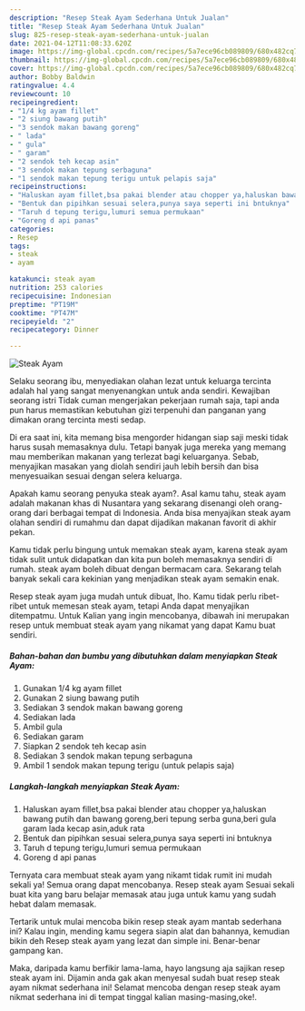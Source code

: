 ```yaml
---
description: "Resep Steak Ayam Sederhana Untuk Jualan"
title: "Resep Steak Ayam Sederhana Untuk Jualan"
slug: 825-resep-steak-ayam-sederhana-untuk-jualan
date: 2021-04-12T11:08:33.620Z
image: https://img-global.cpcdn.com/recipes/5a7ece96cb089809/680x482cq70/steak-ayam-foto-resep-utama.jpg
thumbnail: https://img-global.cpcdn.com/recipes/5a7ece96cb089809/680x482cq70/steak-ayam-foto-resep-utama.jpg
cover: https://img-global.cpcdn.com/recipes/5a7ece96cb089809/680x482cq70/steak-ayam-foto-resep-utama.jpg
author: Bobby Baldwin
ratingvalue: 4.4
reviewcount: 10
recipeingredient:
- "1/4 kg ayam fillet"
- "2 siung bawang putih"
- "3 sendok makan bawang goreng"
- " lada"
- " gula"
- " garam"
- "2 sendok teh kecap asin"
- "3 sendok makan tepung serbaguna"
- "1 sendok makan tepung terigu untuk pelapis saja"
recipeinstructions:
- "Haluskan ayam fillet,bsa pakai blender atau chopper ya,haluskan bawang putih dan bawang goreng,beri tepung serba guna,beri gula garam lada kecap asin,aduk rata"
- "Bentuk dan pipihkan sesuai selera,punya saya seperti ini bntuknya"
- "Taruh d tepung terigu,lumuri semua permukaan"
- "Goreng d api panas"
categories:
- Resep
tags:
- steak
- ayam

katakunci: steak ayam 
nutrition: 253 calories
recipecuisine: Indonesian
preptime: "PT19M"
cooktime: "PT47M"
recipeyield: "2"
recipecategory: Dinner

---
```



![Steak Ayam](https://img-global.cpcdn.com/recipes/5a7ece96cb089809/680x482cq70/steak-ayam-foto-resep-utama.jpg)

Selaku seorang ibu, menyediakan olahan lezat untuk keluarga tercinta adalah hal yang sangat menyenangkan untuk anda sendiri. Kewajiban seorang istri Tidak cuman mengerjakan pekerjaan rumah saja, tapi anda pun harus memastikan kebutuhan gizi terpenuhi dan panganan yang dimakan orang tercinta mesti sedap.

Di era  saat ini, kita memang bisa mengorder hidangan siap saji meski tidak harus susah memasaknya dulu. Tetapi banyak juga mereka yang memang mau memberikan makanan yang terlezat bagi keluarganya. Sebab, menyajikan masakan yang diolah sendiri jauh lebih bersih dan bisa menyesuaikan sesuai dengan selera keluarga. 



Apakah kamu seorang penyuka steak ayam?. Asal kamu tahu, steak ayam adalah makanan khas di Nusantara yang sekarang disenangi oleh orang-orang dari berbagai tempat di Indonesia. Anda bisa menyajikan steak ayam olahan sendiri di rumahmu dan dapat dijadikan makanan favorit di akhir pekan.

Kamu tidak perlu bingung untuk memakan steak ayam, karena steak ayam tidak sulit untuk didapatkan dan kita pun boleh memasaknya sendiri di rumah. steak ayam boleh dibuat dengan bermacam cara. Sekarang telah banyak sekali cara kekinian yang menjadikan steak ayam semakin enak.

Resep steak ayam juga mudah untuk dibuat, lho. Kamu tidak perlu ribet-ribet untuk memesan steak ayam, tetapi Anda dapat menyajikan ditempatmu. Untuk Kalian yang ingin mencobanya, dibawah ini merupakan resep untuk membuat steak ayam yang nikamat yang dapat Kamu buat sendiri.

<!--inarticleads1-->

##### Bahan-bahan dan bumbu yang dibutuhkan dalam menyiapkan Steak Ayam:

1. Gunakan 1/4 kg ayam fillet
1. Gunakan 2 siung bawang putih
1. Sediakan 3 sendok makan bawang goreng
1. Sediakan  lada
1. Ambil  gula
1. Sediakan  garam
1. Siapkan 2 sendok teh kecap asin
1. Sediakan 3 sendok makan tepung serbaguna
1. Ambil 1 sendok makan tepung terigu (untuk pelapis saja)




<!--inarticleads2-->

##### Langkah-langkah menyiapkan Steak Ayam:

1. Haluskan ayam fillet,bsa pakai blender atau chopper ya,haluskan bawang putih dan bawang goreng,beri tepung serba guna,beri gula garam lada kecap asin,aduk rata
1. Bentuk dan pipihkan sesuai selera,punya saya seperti ini bntuknya
1. Taruh d tepung terigu,lumuri semua permukaan
1. Goreng d api panas




Ternyata cara membuat steak ayam yang nikamt tidak rumit ini mudah sekali ya! Semua orang dapat mencobanya. Resep steak ayam Sesuai sekali buat kita yang baru belajar memasak atau juga untuk kamu yang sudah hebat dalam memasak.

Tertarik untuk mulai mencoba bikin resep steak ayam mantab sederhana ini? Kalau ingin, mending kamu segera siapin alat dan bahannya, kemudian bikin deh Resep steak ayam yang lezat dan simple ini. Benar-benar gampang kan. 

Maka, daripada kamu berfikir lama-lama, hayo langsung aja sajikan resep steak ayam ini. Dijamin anda gak akan menyesal sudah buat resep steak ayam nikmat sederhana ini! Selamat mencoba dengan resep steak ayam nikmat sederhana ini di tempat tinggal kalian masing-masing,oke!.


